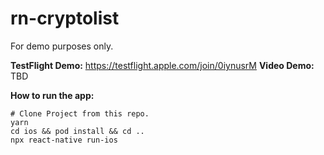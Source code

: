 # rn-cryptolist
For demo purposes only.

**TestFlight Demo:** https://testflight.apple.com/join/0iynusrM
**Video Demo:** TBD

**How to run the app:**
```
# Clone Project from this repo.
yarn
cd ios && pod install && cd ..
npx react-native run-ios
```
